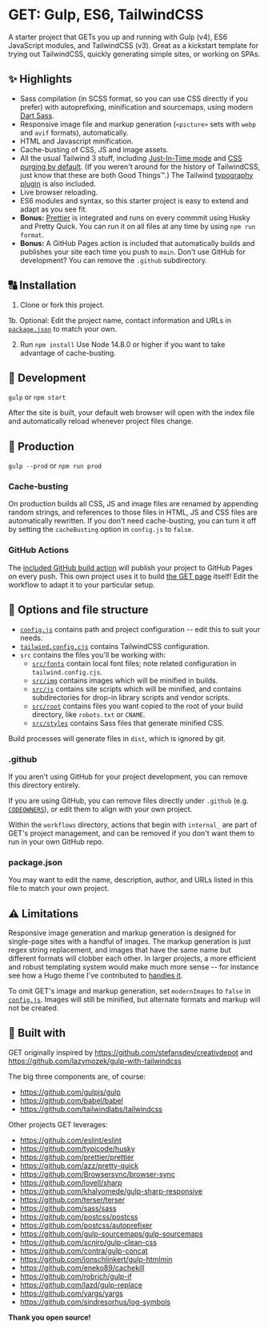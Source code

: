 # GET: Gulp, ES6, TailwindCSS

A starter project that GETs you up and running with Gulp (v4), ES6 JavaScript
modules, and TailwindCSS (v3). Great as a kickstart template for trying out
TailwindCSS, quickly generating simple sites, or working on SPAs.

## ✨ Highlights

- Sass compilation (in SCSS format, so you can use CSS directly if you prefer)
  with autoprefixing, minification and sourcemaps, using modern
  [Dart Sass](https://sass-lang.com/dart-sass).
- Responsive image file and markup generation (`<picture>` sets with `webp` and
  `avif` formats), automatically.
- HTML and Javascript minification.
- Cache-busting of CSS, JS and image assets.
- All the usual Tailwind 3 stuff, including
  [Just-In-Time mode](https://tailwindcss.com/blog/just-in-time-the-next-generation-of-tailwind-css)
  and
  [CSS purging by default](https://tailwindcss.com/docs/content-configuration#configuring-source-paths).
  (If you weren't around for the history of TailwindCSS, just know that these
  are both Good Things™.) The Tailwind
  [typography plugin](https://tailwindcss.com/docs/typography-plugin) is also
  included.
- Live browser reloading.
- ES6 modules and syntax, so this starter project is easy to extend and adapt as
  you see fit.
- **Bonus:** [Prettier](https://prettier.io/) is integrated and runs on every
  commmit using Husky and Pretty Quick. You can run it on all files at any time
  by using `npm run format`.
- **Bonus:** A GitHub Pages action is included that automatically builds and
  publishes your site each time you push to `main`. Don't use GitHub for
  development? You can remove the `.github` subdirectory.

## 🔠 Installation

1. Clone or fork this project.

1b. Optional: Edit the project name, contact information and URLs in
[`package.json`](package.json) to match your own.

2. Run `npm install` Use Node 14.8.0 or higher if you want to take advantage of
   cache-busting.

## 🚧 Development

`gulp` or `npm start`

After the site is built, your default web browser will open with the index file
and automatically reload whenever project files change.

## 🚚 Production

`gulp --prod` or `npm run prod`

### Cache-busting

On production builds all CSS, JS and image files are renamed by appending random
strings, and references to those files in HTML, JS and CSS files are
automatically rewritten. If you don't need cache-busting, you can turn it off by
setting the `cacheBusting` option in `config.js` to `false`.

### GitHub Actions

The [included GitHub build action](.github/workflows/build.yml) will publish
your project to GitHub Pages on every push. This own project uses it to build
[the GET page](https://rootwork.github.io/GET/) itself! Edit the workflow to
adapt it to your particular setup.

## 📂 Options and file structure

- [`config.js`](config.js) contains path and project configuration -- edit this
  to suit your needs.
- [`tailwind.config.cjs`](tailwind.config.cjs) contains TailwindCSS
  configuration.
- `src` contains the files you'll be working with:
  - [`src/fonts`](src/fonts) contain local font files; note related
    configuration in `tailwind.config.cjs`.
  - [`src/img`](src/img) contains images which will be minified in builds.
  - [`src/js`](src/js) contains site scripts which will be minified, and
    contains subdirectories for drop-in library scripts and vendor scripts.
  - [`src/root`](src/root) contains files you want copied to the root of your
    build directory, like `robots.txt` or `CNAME`.
  - [`src/styles`](src/styles) contains Sass files that generate minified CSS.

Build processes will generate files in `dist`, which is ignored by git.

### .github

If you aren't using GitHub for your project development, you can remove this
directory entirely.

If you are using GitHub, you can remove files directly under `.github` (e.g.
[`CODEOWNERS`](.github/CODEOWNERS)), or edit them to align with your own
project.

Within the `workflows` directory, actions that begin with `internal_` are part
of GET's project management, and can be removed if you don't want them to run in
your own GitHub repo.

### package.json

You may want to edit the name, description, author, and URLs listed in this file
to match your own project.

## ⚠️ Limitations

Responsive image generation and markup generation is designed for single-page
sites with a handful of images. The markup generation is just regex string
replacement, and images that have the same name but different formats will
clobber each other. In larger projects, a more efficient and robust templating
system would make much more sense -- for instance see how a Hugo theme I've
contributed to
[handles it](https://github.com/chipzoller/hugo-clarity/blob/master/layouts/partials/image-feature.html#L35-L71).

To omit GET's image and markup generation, set `modernImages` to `false` in
[`config.js`](config.js). Images will still be minified, but alternate formats
and markup will not be created.

## 📑 Built with

GET originally inspired by https://github.com/stefansdev/creativdepot and
https://github.com/lazymozek/gulp-with-tailwindcss

The big three components are, of course:

- https://github.com/gulpjs/gulp
- https://github.com/babel/babel
- https://github.com/tailwindlabs/tailwindcss

Other projects GET leverages:

- https://github.com/eslint/eslint
- https://github.com/typicode/husky
- https://github.com/prettier/prettier
- https://github.com/azz/pretty-quick
- https://github.com/Browsersync/browser-sync
- https://github.com/lovell/sharp
- https://github.com/khalyomede/gulp-sharp-responsive
- https://github.com/terser/terser
- https://github.com/sass/sass
- https://github.com/postcss/postcss
- https://github.com/postcss/autoprefixer
- https://github.com/gulp-sourcemaps/gulp-sourcemaps
- https://github.com/scniro/gulp-clean-css
- https://github.com/contra/gulp-concat
- https://github.com/jonschlinkert/gulp-htmlmin
- https://github.com/eneko89/cachekill
- https://github.com/robrich/gulp-if
- https://github.com/lazd/gulp-replace
- https://github.com/yargs/yargs
- https://github.com/sindresorhus/log-symbols

**Thank you open source!**
